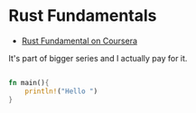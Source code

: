 # Rust Fundamentals 

- [Rust Fundamental on Coursera](https://www.coursera.org/learn/rust-fundamentals/lecture/KaPyK/meet-your-course-instructor-alfredo-deza)

It's part of bigger series and I actually pay for it.

```rust 

fn main(){
    println!("Hello ")
}
```
